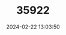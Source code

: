 ---
title: "35922"
category: "Pradosia grisebachii"
draft: false
date: 2024-02-22 13:03:50
languages:
  Spanish; Castilian: ["Chupón"]
  French: ["Pradosie de Grisebach"]
  English: ["Grisebach Pradosia"]
---